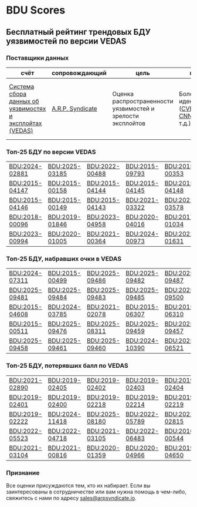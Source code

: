
# BDU Scores
## Бесплатный рейтинг трендовых БДУ уязвимостей по версии VEDAS

### Поставщики данных
| счёт | cопровождающий | цель | покрытие | определение | частота |
| ----- | ---------- | ------- | -------- | ----------- | --------- |
| [Система сбора данных об уязвимостях и эксплойтах (VEDAS)](https://vedas.arpsyndicate.io) | [A.R.P. Syndicate](https://www.arpsyndicate.io) | Оценка распространенности уязвимостей и зрелости эксплойтов | Более 150 идентификаторов ([CVE](https://github.com/ARPSyndicate/cve-scores), [EUVD](https://github.com/ARPSyndicate/euvd-scores), [CNNVD](https://github.com/ARPSyndicate/cnnvd-scores), [BDU](https://github.com/ARPSyndicate/bdu-scores) и т.д.) | Аналитические данные с открытым исходным кодом (OSINT), полученные от [Exploit Observer](https://www.exploit.observer) | 12-16 часов |



<h3>Топ-25 БДУ по версии VEDAS</h3>

<table>
  <tr>
    <td><a href='https://vedas.arpsyndicate.io/?vuln=BDU:2024-02881'>BDU:2024-02881</a></td>
    <td><a href='https://vedas.arpsyndicate.io/?vuln=BDU:2025-03185'>BDU:2025-03185</a></td>
    <td><a href='https://vedas.arpsyndicate.io/?vuln=BDU:2022-00488'>BDU:2022-00488</a></td>
    <td><a href='https://vedas.arpsyndicate.io/?vuln=BDU:2015-09793'>BDU:2015-09793</a></td>
    <td><a href='https://vedas.arpsyndicate.io/?vuln=BDU:2015-00353'>BDU:2015-00353</a></td>
  </tr>
  <tr>
    <td><a href='https://vedas.arpsyndicate.io/?vuln=BDU:2015-04147'>BDU:2015-04147</a></td>
    <td><a href='https://vedas.arpsyndicate.io/?vuln=BDU:2015-00158'>BDU:2015-00158</a></td>
    <td><a href='https://vedas.arpsyndicate.io/?vuln=BDU:2015-04144'>BDU:2015-04144</a></td>
    <td><a href='https://vedas.arpsyndicate.io/?vuln=BDU:2015-04145'>BDU:2015-04145</a></td>
    <td><a href='https://vedas.arpsyndicate.io/?vuln=BDU:2015-04148'>BDU:2015-04148</a></td>
  </tr>
  <tr>
    <td><a href='https://vedas.arpsyndicate.io/?vuln=BDU:2015-04146'>BDU:2015-04146</a></td>
    <td><a href='https://vedas.arpsyndicate.io/?vuln=BDU:2015-00149'>BDU:2015-00149</a></td>
    <td><a href='https://vedas.arpsyndicate.io/?vuln=BDU:2015-04143'>BDU:2015-04143</a></td>
    <td><a href='https://vedas.arpsyndicate.io/?vuln=BDU:2021-03322'>BDU:2021-03322</a></td>
    <td><a href='https://vedas.arpsyndicate.io/?vuln=BDU:2021-03578'>BDU:2021-03578</a></td>
  </tr>
  <tr>
    <td><a href='https://vedas.arpsyndicate.io/?vuln=BDU:2018-00096'>BDU:2018-00096</a></td>
    <td><a href='https://vedas.arpsyndicate.io/?vuln=BDU:2019-01846'>BDU:2019-01846</a></td>
    <td><a href='https://vedas.arpsyndicate.io/?vuln=BDU:2023-04958'>BDU:2023-04958</a></td>
    <td><a href='https://vedas.arpsyndicate.io/?vuln=BDU:2020-04016'>BDU:2020-04016</a></td>
    <td><a href='https://vedas.arpsyndicate.io/?vuln=BDU:2017-01034'>BDU:2017-01034</a></td>
  </tr>
  <tr>
    <td><a href='https://vedas.arpsyndicate.io/?vuln=BDU:2023-00994'>BDU:2023-00994</a></td>
    <td><a href='https://vedas.arpsyndicate.io/?vuln=BDU:2020-01005'>BDU:2020-01005</a></td>
    <td><a href='https://vedas.arpsyndicate.io/?vuln=BDU:2021-00364'>BDU:2021-00364</a></td>
    <td><a href='https://vedas.arpsyndicate.io/?vuln=BDU:2024-00973'>BDU:2024-00973</a></td>
    <td><a href='https://vedas.arpsyndicate.io/?vuln=BDU:2022-01631'>BDU:2022-01631</a></td>
  </tr>
</table>


<h3>Топ-25 БДУ, набравших очки в VEDAS</h3>

<table>
  <tr>
    <td><a href='https://vedas.arpsyndicate.io/?vuln=BDU:2024-07311'>BDU:2024-07311</a></td>
    <td><a href='https://vedas.arpsyndicate.io/?vuln=BDU:2015-00499'>BDU:2015-00499</a></td>
    <td><a href='https://vedas.arpsyndicate.io/?vuln=BDU:2025-09486'>BDU:2025-09486</a></td>
    <td><a href='https://vedas.arpsyndicate.io/?vuln=BDU:2025-09482'>BDU:2025-09482</a></td>
    <td><a href='https://vedas.arpsyndicate.io/?vuln=BDU:2025-09487'>BDU:2025-09487</a></td>
  </tr>
  <tr>
    <td><a href='https://vedas.arpsyndicate.io/?vuln=BDU:2025-09481'>BDU:2025-09481</a></td>
    <td><a href='https://vedas.arpsyndicate.io/?vuln=BDU:2025-09484'>BDU:2025-09484</a></td>
    <td><a href='https://vedas.arpsyndicate.io/?vuln=BDU:2025-09483'>BDU:2025-09483</a></td>
    <td><a href='https://vedas.arpsyndicate.io/?vuln=BDU:2025-09485'>BDU:2025-09485</a></td>
    <td><a href='https://vedas.arpsyndicate.io/?vuln=BDU:2025-09500'>BDU:2025-09500</a></td>
  </tr>
  <tr>
    <td><a href='https://vedas.arpsyndicate.io/?vuln=BDU:2015-04608'>BDU:2015-04608</a></td>
    <td><a href='https://vedas.arpsyndicate.io/?vuln=BDU:2024-03785'>BDU:2024-03785</a></td>
    <td><a href='https://vedas.arpsyndicate.io/?vuln=BDU:2021-02078'>BDU:2021-02078</a></td>
    <td><a href='https://vedas.arpsyndicate.io/?vuln=BDU:2015-06307'>BDU:2015-06307</a></td>
    <td><a href='https://vedas.arpsyndicate.io/?vuln=BDU:2015-06310'>BDU:2015-06310</a></td>
  </tr>
  <tr>
    <td><a href='https://vedas.arpsyndicate.io/?vuln=BDU:2015-00511'>BDU:2015-00511</a></td>
    <td><a href='https://vedas.arpsyndicate.io/?vuln=BDU:2025-09476'>BDU:2025-09476</a></td>
    <td><a href='https://vedas.arpsyndicate.io/?vuln=BDU:2025-08311'>BDU:2025-08311</a></td>
    <td><a href='https://vedas.arpsyndicate.io/?vuln=BDU:2025-09459'>BDU:2025-09459</a></td>
    <td><a href='https://vedas.arpsyndicate.io/?vuln=BDU:2025-09457'>BDU:2025-09457</a></td>
  </tr>
  <tr>
    <td><a href='https://vedas.arpsyndicate.io/?vuln=BDU:2025-09458'>BDU:2025-09458</a></td>
    <td><a href='https://vedas.arpsyndicate.io/?vuln=BDU:2025-09461'>BDU:2025-09461</a></td>
    <td><a href='https://vedas.arpsyndicate.io/?vuln=BDU:2025-09460'>BDU:2025-09460</a></td>
    <td><a href='https://vedas.arpsyndicate.io/?vuln=BDU:2024-10390'>BDU:2024-10390</a></td>
    <td><a href='https://vedas.arpsyndicate.io/?vuln=BDU:2025-06521'>BDU:2025-06521</a></td>
  </tr>
</table>


<h3>Топ-25 БДУ, потерявших балл по VEDAS</h3>

<table>
  <tr>
    <td><a href='https://vedas.arpsyndicate.io/?vuln=BDU:2021-02890'>BDU:2021-02890</a></td>
    <td><a href='https://vedas.arpsyndicate.io/?vuln=BDU:2019-02405'>BDU:2019-02405</a></td>
    <td><a href='https://vedas.arpsyndicate.io/?vuln=BDU:2019-02402'>BDU:2019-02402</a></td>
    <td><a href='https://vedas.arpsyndicate.io/?vuln=BDU:2019-02403'>BDU:2019-02403</a></td>
    <td><a href='https://vedas.arpsyndicate.io/?vuln=BDU:2019-02404'>BDU:2019-02404</a></td>
  </tr>
  <tr>
    <td><a href='https://vedas.arpsyndicate.io/?vuln=BDU:2019-02401'>BDU:2019-02401</a></td>
    <td><a href='https://vedas.arpsyndicate.io/?vuln=BDU:2019-02400'>BDU:2019-02400</a></td>
    <td><a href='https://vedas.arpsyndicate.io/?vuln=BDU:2019-02218'>BDU:2019-02218</a></td>
    <td><a href='https://vedas.arpsyndicate.io/?vuln=BDU:2019-02214'>BDU:2019-02214</a></td>
    <td><a href='https://vedas.arpsyndicate.io/?vuln=BDU:2019-02219'>BDU:2019-02219</a></td>
  </tr>
  <tr>
    <td><a href='https://vedas.arpsyndicate.io/?vuln=BDU:2019-02222'>BDU:2019-02222</a></td>
    <td><a href='https://vedas.arpsyndicate.io/?vuln=BDU:2024-11418'>BDU:2024-11418</a></td>
    <td><a href='https://vedas.arpsyndicate.io/?vuln=BDU:2025-08180'>BDU:2025-08180</a></td>
    <td><a href='https://vedas.arpsyndicate.io/?vuln=BDU:2022-05789'>BDU:2022-05789</a></td>
    <td><a href='https://vedas.arpsyndicate.io/?vuln=BDU:2022-02815'>BDU:2022-02815</a></td>
  </tr>
  <tr>
    <td><a href='https://vedas.arpsyndicate.io/?vuln=BDU:2022-05523'>BDU:2022-05523</a></td>
    <td><a href='https://vedas.arpsyndicate.io/?vuln=BDU:2022-04718'>BDU:2022-04718</a></td>
    <td><a href='https://vedas.arpsyndicate.io/?vuln=BDU:2021-03105'>BDU:2021-03105</a></td>
    <td><a href='https://vedas.arpsyndicate.io/?vuln=BDU:2022-06483'>BDU:2022-06483</a></td>
    <td><a href='https://vedas.arpsyndicate.io/?vuln=BDU:2016-00544'>BDU:2016-00544</a></td>
  </tr>
  <tr>
    <td><a href='https://vedas.arpsyndicate.io/?vuln=BDU:2021-03104'>BDU:2021-03104</a></td>
    <td><a href='https://vedas.arpsyndicate.io/?vuln=BDU:2021-00816'>BDU:2021-00816</a></td>
    <td><a href='https://vedas.arpsyndicate.io/?vuln=BDU:2020-01359'>BDU:2020-01359</a></td>
    <td><a href='https://vedas.arpsyndicate.io/?vuln=BDU:2020-04966'>BDU:2020-04966</a></td>
    <td><a href='https://vedas.arpsyndicate.io/?vuln=BDU:2019-04650'>BDU:2019-04650</a></td>
  </tr>
</table>


### Признание
Все оценки присуждаются тем, кто их набирает.
Если вы заинтересованы в сотрудничестве или вам нужна помощь в чем-либо, свяжитесь с нами по адресу [sales@arpsyndicate.io](mailto:sales@arpsyndicate.io).

